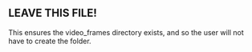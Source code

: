 ## LEAVE THIS FILE!

This ensures the video_frames directory exists, and so the user will not have to create the folder.

